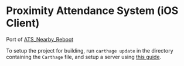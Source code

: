 # Proximity Attendance System (iOS Client)

Port of [ATS_Nearby_Reboot](https://github.com/emansih/ATS_Nearby_Reboot)

To setup the project for building, run ```carthage update``` in the directory containing the ```Carthage``` file, and setup a server using [this guide](https://github.com/emansih/ATS_Backend). 
